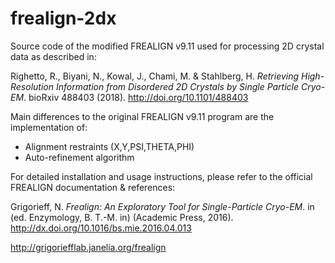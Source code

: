 # frealign-2dx
Source code of the modified FREALIGN v9.11 used for processing 2D crystal data as described in:

Righetto, R., Biyani, N., Kowal, J., Chami, M. & Stahlberg, H. _Retrieving High-Resolution Information from Disordered 2D Crystals by Single Particle Cryo-EM_. bioRxiv 488403 (2018). http://doi.org/10.1101/488403

Main differences to the original FREALIGN v9.11 program are the implementation of:

* Alignment restraints (X,Y,PSI,THETA,PHI)
* Auto-refinement algorithm

For detailed installation and usage instructions, please refer to the official FREALIGN documentation & references:

Grigorieff, N. _Frealign: An Exploratory Tool for Single-Particle Cryo-EM_. in (ed. Enzymology, B. T.-M. in) (Academic Press, 2016). http://dx.doi.org/10.1016/bs.mie.2016.04.013

http://grigoriefflab.janelia.org/frealign
